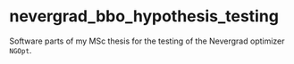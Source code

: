 # nevergrad_bbo_hypothesis_testing

Software parts of my MSc thesis for the testing of the Nevergrad optimizer ``NGOpt``.
